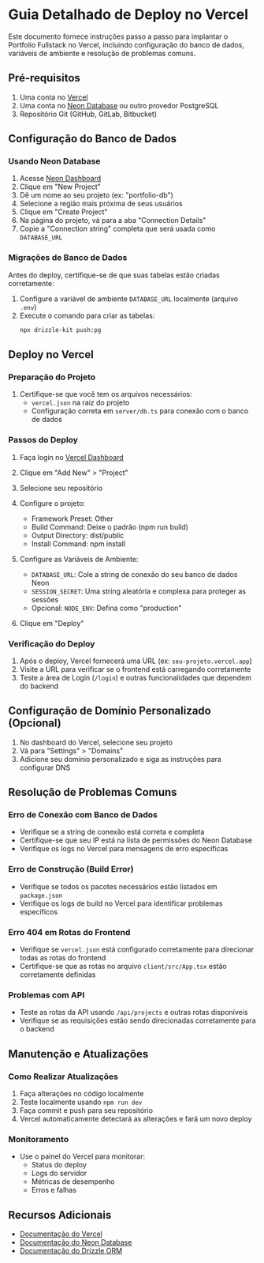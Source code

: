 # Guia Detalhado de Deploy no Vercel

Este documento fornece instruções passo a passo para implantar o Portfolio Fullstack no Vercel, incluindo configuração do banco de dados, variáveis de ambiente e resolução de problemas comuns.

## Pré-requisitos

1. Uma conta no [Vercel](https://vercel.com)
2. Uma conta no [Neon Database](https://neon.tech) ou outro provedor PostgreSQL
3. Repositório Git (GitHub, GitLab, Bitbucket)

## Configuração do Banco de Dados

### Usando Neon Database

1. Acesse [Neon Dashboard](https://console.neon.tech)
2. Clique em "New Project"
3. Dê um nome ao seu projeto (ex: "portfolio-db")
4. Selecione a região mais próxima de seus usuários
5. Clique em "Create Project"
6. Na página do projeto, vá para a aba "Connection Details"
7. Copie a "Connection string" completa que será usada como `DATABASE_URL`

### Migrações de Banco de Dados

Antes do deploy, certifique-se de que suas tabelas estão criadas corretamente:

1. Configure a variável de ambiente `DATABASE_URL` localmente (arquivo `.env`)
2. Execute o comando para criar as tabelas:
   ```bash
   npx drizzle-kit push:pg
   ```

## Deploy no Vercel

### Preparação do Projeto

1. Certifique-se que você tem os arquivos necessários:
   - `vercel.json` na raiz do projeto
   - Configuração correta em `server/db.ts` para conexão com o banco de dados

### Passos do Deploy

1. Faça login no [Vercel Dashboard](https://vercel.com/dashboard)
2. Clique em "Add New" > "Project"
3. Selecione seu repositório
4. Configure o projeto:
   - Framework Preset: Other
   - Build Command: Deixe o padrão (npm run build)
   - Output Directory: dist/public
   - Install Command: npm install

5. Configure as Variáveis de Ambiente:
   - `DATABASE_URL`: Cole a string de conexão do seu banco de dados Neon
   - `SESSION_SECRET`: Uma string aleatória e complexa para proteger as sessões
   - Opcional: `NODE_ENV`: Defina como "production"

6. Clique em "Deploy"

### Verificação do Deploy

1. Após o deploy, Vercel fornecerá uma URL (ex: `seu-projeto.vercel.app`)
2. Visite a URL para verificar se o frontend está carregando corretamente
3. Teste a área de Login (`/login`) e outras funcionalidades que dependem do backend

## Configuração de Domínio Personalizado (Opcional)

1. No dashboard do Vercel, selecione seu projeto
2. Vá para "Settings" > "Domains"
3. Adicione seu domínio personalizado e siga as instruções para configurar DNS

## Resolução de Problemas Comuns

### Erro de Conexão com Banco de Dados

- Verifique se a string de conexão está correta e completa
- Certifique-se que seu IP está na lista de permissões do Neon Database
- Verifique os logs no Vercel para mensagens de erro específicas

### Erro de Construção (Build Error)

- Verifique se todos os pacotes necessários estão listados em `package.json`
- Verifique os logs de build no Vercel para identificar problemas específicos

### Erro 404 em Rotas do Frontend

- Verifique se `vercel.json` está configurado corretamente para direcionar todas as rotas do frontend
- Certifique-se que as rotas no arquivo `client/src/App.tsx` estão corretamente definidas

### Problemas com API

- Teste as rotas da API usando `/api/projects` e outras rotas disponíveis
- Verifique se as requisições estão sendo direcionadas corretamente para o backend

## Manutenção e Atualizações

### Como Realizar Atualizações

1. Faça alterações no código localmente
2. Teste localmente usando `npm run dev`
3. Faça commit e push para seu repositório
4. Vercel automaticamente detectará as alterações e fará um novo deploy

### Monitoramento

- Use o painel do Vercel para monitorar:
  - Status do deploy
  - Logs do servidor
  - Métricas de desempenho
  - Erros e falhas

## Recursos Adicionais

- [Documentação do Vercel](https://vercel.com/docs)
- [Documentação do Neon Database](https://neon.tech/docs)
- [Documentação do Drizzle ORM](https://orm.drizzle.team/docs/overview)